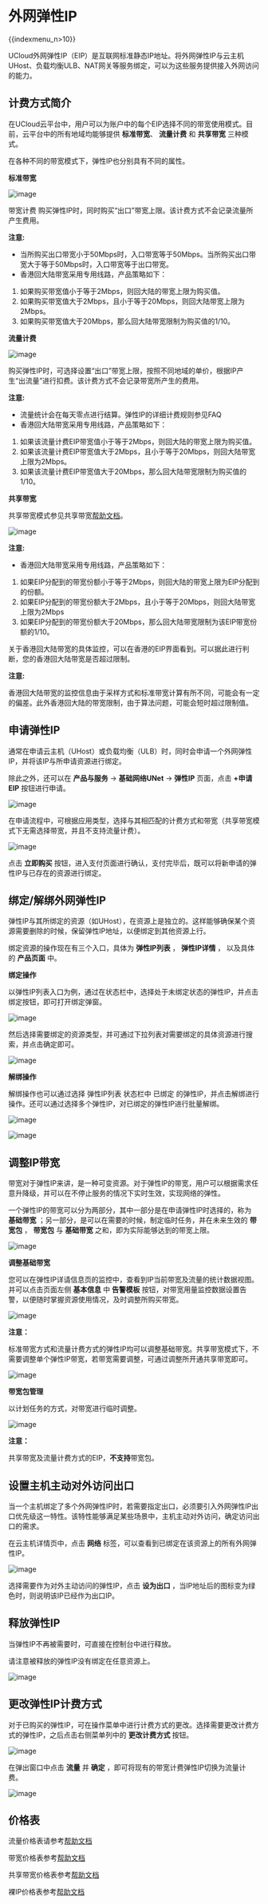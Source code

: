 # 外网弹性IP

{{indexmenu_n>10}}

UCloud外网弹性IP（EIP）是互联网标准静态IP地址。将外网弹性IP与云主机UHost、负载均衡ULB、NAT网关等服务绑定，可以为这些服务提供接入外网访问的能力。

## 计费方式简介

在UCloud云平台中，用户可以为账户中的每个EIP选择不同的带宽使用模式。目前，云平台中的所有地域均能够提供 **标准带宽**、
**流量计费** 和 **共享带宽** 三种模式。

在各种不同的带宽模式下，弹性IP也分别具有不同的属性。

**标准带宽**

![image](/images/eip1.png)

带宽计费 购买弹性IP时，同时购买“出口”带宽上限。该计费方式不会记录流量所产生费用。

**注意:**

  - 当所购买出口带宽小于50Mbps时，入口带宽等于50Mbps。当所购买出口带宽大于等于50Mbps时，入口带宽等于出口带宽。
  - 香港回大陆带宽采用专用线路，产品策略如下：

  1. 如果购买带宽值小于等于2Mbps，则回大陆的带宽上限为购买值。
  2. 如果购买带宽值大于2Mbps，且小于等于20Mbps，则回大陆带宽上限为2Mbps。
  3. 如果购买带宽值大于20Mbps，那么回大陆带宽限制为购买值的1/10。


**流量计费**

![image](/images/eip3.png)

购买弹性IP时，可选择设置“出口”带宽上限，按照不同地域的单价，根据IP产生“出流量”进行扣费。该计费方式不会记录带宽所产生的费用。

**注意:**

  - 流量统计会在每天零点进行结算。弹性IP的详细计费规则参见FAQ
  - 香港回大陆带宽采用专用线路，产品策略如下：
  
  1. 如果该流量计费EIP带宽值小于等于2Mbps，则回大陆的带宽上限为购买值。
  2. 如果该流量计费EIP带宽值大于2Mbps，且小于等于20Mbps，则回大陆带宽上限为2Mbps。
  3. 如果该流量计费EIP带宽值大于20Mbps，那么回大陆带宽限制为购买值的1/10。


**共享带宽**

共享带宽模式参见共享带宽[帮助文档](/network/unet/share_bandwidth)。

![image](/images/eip2.png)

**注意:**

  - 香港回大陆带宽采用专用线路，产品策略如下：

  1. 如果EIP分配到的带宽份额小于等于2Mbps，则回大陆的带宽上限为EIP分配到的份额。
  2. 如果EIP分配到的带宽份额大于2Mbps，且小于等于20Mbps，则回大陆带宽上限为2Mbps
  3. 如果EIP分配到的带宽份额大于20Mbps，那么回大陆带宽限制为该EIP带宽份额的1/10。


关于香港回大陆带宽的具体监控，可以在香港的EIP界面看到。可以据此进行判断，您的香港回大陆带宽是否超过限制。

**注意:**

香港回大陆带宽的监控信息由于采样方式和标准带宽计算有所不同，可能会有一定的偏差。此外香港回大陆的带宽限制，由于算法问题，可能会短时超过限制值。

## 申请弹性IP

通常在申请云主机（UHost）或负载均衡（ULB）时，同时会申请一个外网弹性IP，并将该IP与所申请资源进行绑定。

除此之外，还可以在 **产品与服务** -\> **基础网络UNet** -\> **弹性IP** 页面，点击 **+申请EIP**
按钮进行申请。

![image](/images/eip4.png)

在申请流程中，可根据应用类型，选择与其相匹配的计费方式和带宽（共享带宽模式下无需选择带宽，并且不支持流量计费）。

![image](/images/eip5.png)

点击 **立即购买** 按钮，进入支付页面进行确认，支付完毕后，既可以将新申请的弹性IP与已存在的资源进行绑定。

## 绑定/解绑外网弹性IP

弹性IP与其所绑定的资源（如UHost），在资源上是独立的。这样能够确保某个资源需要删除的时候，保留弹性IP地址，以便绑定到其他资源上行。

绑定资源的操作现在有三个入口，具体为 **弹性IP列表** ， **弹性IP详情** ， 以及具体的 **产品页面** 中。

**绑定操作**

以弹性IP列表入口为例，通过在状态栏中，选择处于未绑定状态的弹性IP，并点击绑定按钮，即可打开绑定弹窗。

![image](/images/eip6.png)

然后选择需要绑定的资源类型，并可通过下拉列表对需要绑定的具体资源进行搜索，并点击确定即可。

![image](/images/eip7.png)

**解绑操作**

解绑操作也可以通过选择 弹性IP列表 状态栏中 已绑定
的弹性IP，并点击解绑进行操作。还可以通过选择多个弹性IP，对已绑定的弹性IP进行批量解绑。

![image](/images/eip8.png)

![image](/images/eip9.png)

## 调整IP带宽

带宽对于弹性IP来讲，是一种可变资源。对于弹性IP的带宽，用户可以根据需求任意升降级，并可以在不停止服务的情况下实时生效，实现网络的弹性。

一个弹性IP的带宽可以分为两部分，其中一部分是在申请弹性IP时选择的，称为 **基础带宽**
；另一部分，是可以在需要的时候，制定临时任务，并在未来生效的
**带宽包** ， **带宽包** 与 **基础带宽** 之和，即为实际能够达到的带宽上限。

![image](/images/eip10.png)

**调整基础带宽**

您可以在弹性IP详请信息页的监控中，查看到IP当前带宽及流量的统计数据视图。并可以点击页面左侧 **基本信息** 中 **告警模板**
按钮，对带宽用量监控数据设置告警，以便随时掌握资源使用情况，及时调整所购买带宽。

![image](/images/eip11.png)

**注意：**

标准带宽方式和流量计费方式的弹性IP均可以调整基础带宽。共享带宽模式下，不需要调整单个弹性IP带宽，若带宽需要调整，可通过调整所开通共享带宽即可。

![image](/images/eip12.png)

**带宽包管理**

以计划任务的方式，对带宽进行临时调整。

![image](/images/eip13.png)

**注意：**

共享带宽及流量计费方式的EIP，**不支持**带宽包。

## 设置主机主动对外访问出口

当一个主机绑定了多个外网弹性IP时，若需要指定出口，必须要引入外网弹性IP出口优先级这一特性。该特性能够满足某些场景中，主机主动对外访问，确定访问出口的需求。

在云主机详情页中，点击 **网络** 标签，可以查看到已绑定在该资源上的所有外网弹性IP。

![image](/images/eip14.png)

选择需要作为对外主动访问的弹性IP，点击 **设为出口** ，当IP地址后的图标变为绿色时，则说明该IP已经作为出口IP。

## 释放弹性IP

当弹性IP不再被需要时，可直接在控制台中进行释放。

请注意被释放的弹性IP没有绑定在任意资源上。

![image](/images/eip15.png)

## 更改弹性IP计费方式

对于已购买的弹性IP，可在操作菜单中进行计费方式的更改。选择需要更改计费方式的弹性IP，之后点击右侧菜单列中的 **更改计费方式** 按钮。

![image](/images/eip16.png)

在弹出窗口中点击 **流量** 并 **确定** ，即可将现有的带宽计费弹性IP切换为流量计费。

![image](/images/eip17.png)

## 价格表

流量价格表请参考[帮助文档](/network/unet/eip_price#流量价格表)

带宽价格表参考[帮助文档](/network/unet/eip_price#带宽价格表)

共享带宽价格表参考[帮助文档](/network/unet/eip_price#共享带宽价格表)

裸IP价格表参考[帮助文档](/network/unet/eip_price#裸IP价格表)
